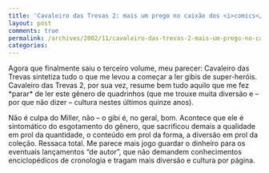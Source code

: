 ```yaml
---
title: 'Cavaleiro das Trevas 2: mais um prego no caixão dos <i>comics</i>'
layout: post
comments: true
permalink: /archives/2002/11/cavaleiro-das-trevas-2-mais-um-prego-no-caixao-dos-comics.html/
categories:
---
```

Agora que finalmente saiu o terceiro volume, meu parecer: Cavaleiro das Trevas sintetiza tudo o que me levou a começar a ler gibis de super-heróis. Cavaleiro das Trevas 2, por sua vez, resume bem tudo aquilo que me fez \*parar\* de ler este gênero de quadrinhos (que me trouxe muita diversão e &#8211; por que não dizer &#8211; cultura nestes últimos quinze anos).

Não é culpa do Miller, não &#8211; o gibi é, no geral, bom. Acontece que ele é sintomático do esgotamento do gênero, que sacrificou demais a qualidade em prol da quantidade, o conteúdo em prol da forma, a diversão em prol da coleção. Ressaca total. Me parece mais jogo guardar o dinheiro para os eventuais lançamentos &#8220;de autor&#8221;, que não demandem conhecimentos enciclopédicos de cronologia e tragam mais diversão e cultura por página.